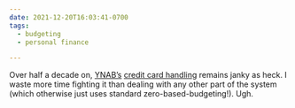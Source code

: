 ```yaml
---
date: 2021-12-20T16:03:41-0700
tags:
  - budgeting
  - personal finance

---
```


Over half a decade on, [YNAB’s](https://www.youneedabudget.com) [credit card handling](https://www.youneedabudget.com/how-to-manage-credit-cards-in-ynab/) remains janky as heck. I waste more time fighting it than dealing with any other part of the system (which otherwise just uses standard zero-based-budgeting!). Ugh.